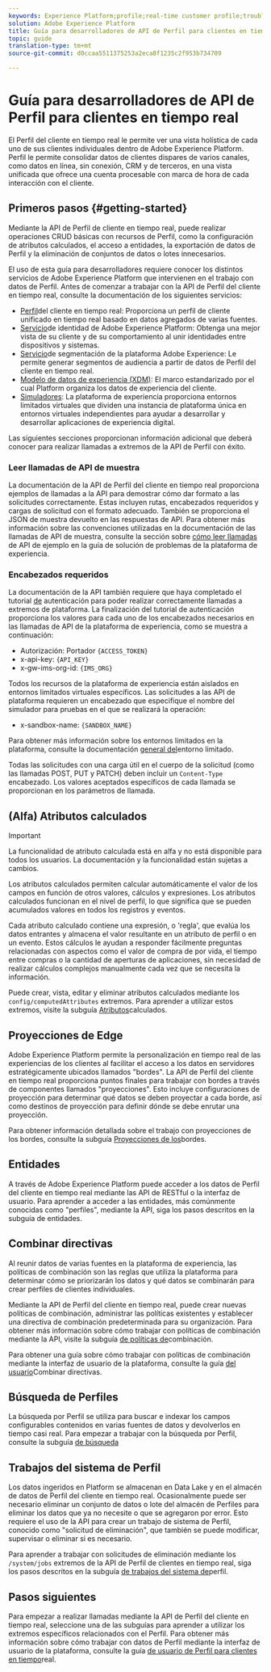 ```yaml
---
keywords: Experience Platform;profile;real-time customer profile;troubleshooting;API
solution: Adobe Experience Platform
title: Guía para desarrolladores de API de Perfil para clientes en tiempo real
topic: guide
translation-type: tm+mt
source-git-commit: d0ccaa5511375253a2eca8f1235c2f953b734709

---
```



# Guía para desarrolladores de API de Perfil para clientes en tiempo real

El Perfil del cliente en tiempo real le permite ver una vista holística de cada uno de sus clientes individuales dentro de Adobe Experience Platform. Perfil le permite consolidar datos de clientes dispares de varios canales, como datos en línea, sin conexión, CRM y de terceros, en una vista unificada que ofrece una cuenta procesable con marca de hora de cada interacción con el cliente.

## Primeros pasos {#getting-started}

Mediante la API de Perfil de cliente en tiempo real, puede realizar operaciones CRUD básicas con recursos de Perfil, como la configuración de atributos calculados, el acceso a entidades, la exportación de datos de Perfil y la eliminación de conjuntos de datos o lotes innecesarios.

El uso de esta guía para desarrolladores requiere conocer los distintos servicios de Adobe Experience Platform que intervienen en el trabajo con datos de Perfil. Antes de comenzar a trabajar con la API de Perfil del cliente en tiempo real, consulte la documentación de los siguientes servicios:

* [Perfil](../home.md)del cliente en tiempo real: Proporciona un perfil de cliente unificado en tiempo real basado en datos agregados de varias fuentes.
* [Servicio](../../identity-service/home.md)de identidad de Adobe Experience Platform: Obtenga una mejor vista de su cliente y de su comportamiento al unir identidades entre dispositivos y sistemas.
* [Servicio](../../segmentation/home.md)de segmentación de la plataforma Adobe Experience: Le permite generar segmentos de audiencia a partir de datos de Perfil del cliente en tiempo real.
* [Modelo de datos de experiencia (XDM)](../../xdm/home.md): El marco estandarizado por el cual Platform organiza los datos de experiencia del cliente.
* [Simuladores](../../sandboxes/home.md): La plataforma de experiencia proporciona entornos limitados virtuales que dividen una instancia de plataforma única en entornos virtuales independientes para ayudar a desarrollar y desarrollar aplicaciones de experiencia digital.

Las siguientes secciones proporcionan información adicional que deberá conocer para realizar llamadas a extremos de la API de Perfil con éxito.

### Leer llamadas de API de muestra

La documentación de la API de Perfil del cliente en tiempo real proporciona ejemplos de llamadas a la API para demostrar cómo dar formato a las solicitudes correctamente. Estas incluyen rutas, encabezados requeridos y cargas de solicitud con el formato adecuado. También se proporciona el JSON de muestra devuelto en las respuestas de API. Para obtener más información sobre las convenciones utilizadas en la documentación de las llamadas de API de muestra, consulte la sección sobre [cómo leer llamadas](../../landing/troubleshooting.md#how-do-i-format-an-api-request) de API de ejemplo en la guía de solución de problemas de la plataforma de experiencia.

### Encabezados requeridos

La documentación de la API también requiere que haya completado el tutorial [de](../../tutorials/authentication.md) autenticación para poder realizar correctamente llamadas a extremos de plataforma. La finalización del tutorial de autenticación proporciona los valores para cada uno de los encabezados necesarios en las llamadas de API de la plataforma de experiencia, como se muestra a continuación:

* Autorización: Portador `{ACCESS_TOKEN}`
* x-api-key: `{API_KEY}`
* x-gw-ims-org-id: `{IMS_ORG}`

Todos los recursos de la plataforma de experiencia están aislados en entornos limitados virtuales específicos. Las solicitudes a las API de plataforma requieren un encabezado que especifique el nombre del simulador para pruebas en el que se realizará la operación:

* x-sandbox-name: `{SANDBOX_NAME}`

Para obtener más información sobre los entornos limitados en la plataforma, consulte la documentación [general del](../../sandboxes/home.md)entorno limitado.

Todas las solicitudes con una carga útil en el cuerpo de la solicitud (como las llamadas POST, PUT y PATCH) deben incluir un `Content-Type` encabezado. Los valores aceptados específicos de cada llamada se proporcionan en los parámetros de llamada.

## (Alfa) Atributos calculados

>[!IMPORTANT]
>La funcionalidad de atributo calculada está en alfa y no está disponible para todos los usuarios. La documentación y la funcionalidad están sujetas a cambios.

Los atributos calculados permiten calcular automáticamente el valor de los campos en función de otros valores, cálculos y expresiones. Los atributos calculados funcionan en el nivel de perfil, lo que significa que se pueden acumulados valores en todos los registros y eventos.

Cada atributo calculado contiene una expresión, o &#39;regla&#39;, que evalúa los datos entrantes y almacena el valor resultante en un atributo de perfil o en un evento. Estos cálculos le ayudan a responder fácilmente preguntas relacionadas con aspectos como el valor de compra de por vida, el tiempo entre compras o la cantidad de aperturas de aplicaciones, sin necesidad de realizar cálculos complejos manualmente cada vez que se necesita la información.

Puede crear, vista, editar y eliminar atributos calculados mediante los `config/computedAttributes` extremos. Para aprender a utilizar estos extremos, visite la subguía [Atributos](computed-attributes.md)calculados.

## Proyecciones de Edge

Adobe Experience Platform permite la personalización en tiempo real de las experiencias de los clientes al facilitar el acceso a los datos en servidores estratégicamente ubicados llamados &quot;bordes&quot;. La API de Perfil del cliente en tiempo real proporciona puntos finales para trabajar con bordes a través de componentes llamados &quot;proyecciones&quot;. Esto incluye configuraciones de proyección para determinar qué datos se deben proyectar a cada borde, así como destinos de proyección para definir dónde se debe enrutar una proyección.

Para obtener información detallada sobre el trabajo con proyecciones de los bordes, consulte la subguía [Proyecciones de los](edge-projections.md)bordes.

## Entidades

A través de Adobe Experience Platform puede acceder a los datos de Perfil del cliente en tiempo real mediante las API de RESTful o la interfaz de usuario. Para aprender a acceder a las entidades, más comúnmente conocidas como &quot;perfiles&quot;, mediante la API, siga los pasos descritos en la subguía [](entities.md)de entidades.

## Combinar directivas

Al reunir datos de varias fuentes en la plataforma de experiencia, las políticas de combinación son las reglas que utiliza la plataforma para determinar cómo se priorizarán los datos y qué datos se combinarán para crear perfiles de clientes individuales.

Mediante la API de Perfil del cliente en tiempo real, puede crear nuevas políticas de combinación, administrar las políticas existentes y establecer una directiva de combinación predeterminada para su organización. Para obtener más información sobre cómo trabajar con políticas de combinación mediante la API, visite la subguía [de políticas de](merge-policies.md)combinación.

Para obtener una guía sobre cómo trabajar con políticas de combinación mediante la interfaz de usuario de la plataforma, consulte la guía [del usuario](../ui/merge-policies.md)Combinar directivas.

## Búsqueda de Perfiles

La búsqueda por Perfil se utiliza para buscar e indexar los campos configurables contenidos en varias fuentes de datos y devolverlos en tiempo casi real. Para empezar a trabajar con la búsqueda por Perfil, consulte la subguía [de búsqueda](profile-search.md)

## Trabajos del sistema de Perfil

Los datos ingeridos en Platform se almacenan en Data Lake y en el almacén de datos de Perfil del cliente en tiempo real. Ocasionalmente puede ser necesario eliminar un conjunto de datos o lote del almacén de Perfiles para eliminar los datos que ya no necesite o que se agregaron por error. Esto requiere el uso de la API para crear un trabajo de sistema de Perfil, conocido como &quot;solicitud de eliminación&quot;, que también se puede modificar, supervisar o eliminar si es necesario.

Para aprender a trabajar con solicitudes de eliminación mediante los `/system/jobs` extremos de la API de Perfil de clientes en tiempo real, siga los pasos descritos en la subguía [de trabajos del sistema de](profile-system-jobs.md)perfil.

## Pasos siguientes

Para empezar a realizar llamadas mediante la API de Perfil del cliente en tiempo real, seleccione una de las subguías para aprender a utilizar los extremos específicos relacionados con el Perfil. Para obtener más información sobre cómo trabajar con datos de Perfil mediante la interfaz de usuario de la plataforma, consulte la guía [de usuario de Perfil para clientes en tiempo](../ui/user-guide.md)real.